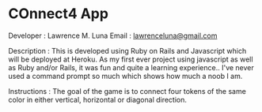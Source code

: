 # COnnect4 App

Developer	: Lawrence M. Luna
Email		: lawrenceluna@gmail.com

Description	: This is developed using Ruby on Rails and Javascript which will be deployed at Heroku.
		  As my first ever project using javascript as well as Ruby and/or Rails, it was fun and quite
                  a learning experience.. I've never used a command prompt so much which shows how much a noob I am.

Instructions	: The goal of the game is to connect four tokens of the same color in either vertical, horizontal or 		  		  diagonal direction.